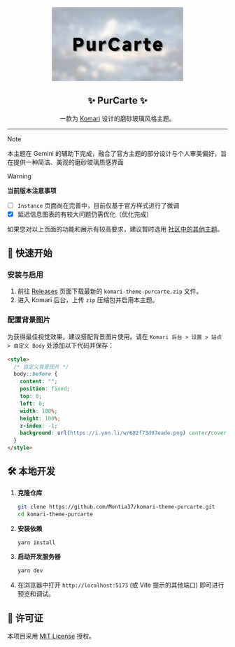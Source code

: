 <div align="center">

<img width="300" src="./preview.png" alt="PurCarte Theme Preview">

## ✨ PurCarte ✨

一款为 [Komari](https://github.com/komari-monitor/komari) 设计的磨砂玻璃风格主题。

</div>

---

> [!NOTE]
> 本主题在 Gemini 的辅助下完成，融合了官方主题的部分设计与个人审美偏好，旨在提供一种简洁、美观的磨砂玻璃质感界面

> [!WARNING]
>
> **当前版本注意事项**
>
> - [ ] `Instance` 页面尚在完善中，目前仅基于官方样式进行了微调
> - [x] 延迟信息图表的有较大问题仍需优化（优化完成）
>
> 如果您对以上页面的功能和展示有较高要求，建议暂时选用 [社区中的其他主题](https://komari-document.pages.dev/community/theme)。

## 🚀 快速开始

### 安装与启用

1.  前往 [Releases](https://github.com/Montia37/komari-theme-purcarte/releases) 页面下载最新的 `komari-theme-purcarte.zip` 文件。
2.  进入 Komari 后台，上传 `zip` 压缩包并启用本主题。

### 配置背景图片

为获得最佳视觉效果，建议搭配背景图片使用。请在 `Komari 后台 > 设置 > 站点 > 自定义 Body` 处添加以下代码并保存：

```html
<style>
  /* 自定义背景图片 */
  body::before {
    content: "";
    position: fixed;
    top: 0;
    left: 0;
    width: 100%;
    height: 100%;
    z-index: -1;
    background: url(https://i.yon.li/w/682f73d97eade.png) center/cover no-repeat;
  }
</style>
```

## 🛠️ 本地开发

1.  **克隆仓库**

    ```bash
    git clone https://github.com/Montia37/komari-theme-purcarte.git
    cd komari-theme-purcarte
    ```

2.  **安装依赖**

    ```bash
    yarn install
    ```

3.  **启动开发服务器**

    ```bash
    yarn dev
    ```

4.  在浏览器中打开 `http://localhost:5173` (或 Vite 提示的其他端口) 即可进行预览和调试。

## 📄 许可证

本项目采用 [MIT License](LICENSE) 授权。
